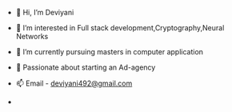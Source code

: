 - 👋 Hi, I’m Deviyani
- 👀 I’m interested in Full stack development,Cryptography,Neural Networks
- 🌱 I’m currently pursuing masters in computer application
- 💞 Passionate about starting an Ad-agency
- 📫 Email - deviyani492@gmail.com

- 
<!---
D-Phoenix49/D-Phoenix49 is a ✨ special ✨ repository because its `README.md` (this file) appears on your GitHub profile.
You can click the Preview link to take a look at your changes.
--->
